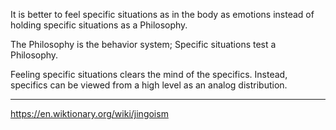 It is better to feel specific situations as in the body as emotions instead of holding specific situations as a Philosophy.

The Philosophy is the behavior system; Specific situations test a Philosophy.

Feeling specific situations clears the mind of the specifics. Instead, specifics can be viewed from a high level as an analog distribution.

---

https://en.wiktionary.org/wiki/jingoism
